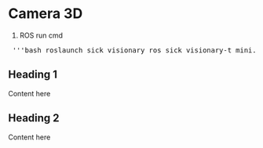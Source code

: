 # Camera 3D
1. ROS run cmd

<pre> '''bash roslaunch sick_visionary_ros sick_visionary-t_mini.lauch''' </pre>

## Heading 1
Content here

## Heading 2

Content here

